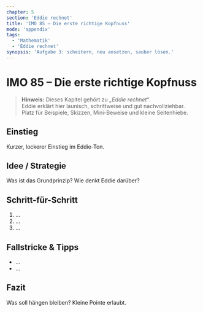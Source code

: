 ```yaml
---
chapter: 5
section: 'Eddie rechnet'
title: 'IMO 85 – Die erste richtige Kopfnuss'
mode: 'appendix'
tags:
  - 'Mathematik'
  - 'Eddie rechnet'
synopsis: 'Aufgabe 3: scheitern, neu ansetzen, sauber lösen.'
---
```


# IMO 85 – Die erste richtige Kopfnuss

> **Hinweis:** Dieses Kapitel gehört zu *„Eddie rechnet“*.  
> Eddie erklärt hier launisch, schrittweise und gut nachvollziehbar.  
> Platz für Beispiele, Skizzen, Mini-Beweise und kleine Seitenhiebe.

## Einstieg
Kurzer, lockerer Einstieg im Eddie-Ton.

## Idee / Strategie
Was ist das Grundprinzip? Wie denkt Eddie darüber?

## Schritt-für-Schritt
1. …
2. …
3. …

## Fallstricke & Tipps
- …
- …

## Fazit
Was soll hängen bleiben? Kleine Pointe erlaubt.
